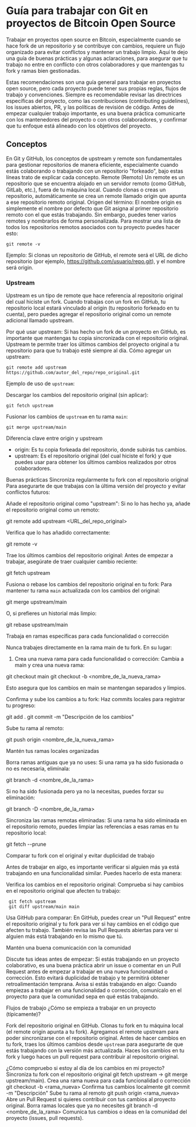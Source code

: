 # Guía para trabajar con Git en proyectos de Bitcoin Open Source

Trabajar en proyectos open source en Bitcoin, especialmente cuando se hace fork de un repositorio y se contribuye con cambios, requiere un flujo organizado para evitar conflictos y mantener un trabajo limpio. Aquí te dejo una guía de buenas prácticas y algunas aclaraciones, para asegurar que tu trabajo no entre en conflicto con otros colaboradores y que mantengas tu fork y ramas bien gestionadas.

Estas recomendaciones son una guía general para trabajar en proyectos open source, pero cada proyecto puede tener sus propias reglas, flujos de trabajo y convenciones. Siempre es recomendable revisar las directrices específicas del proyecto, como las contribuciones (contributing guidelines), los issues abiertos, PR, y las políticas de revisión de código. Antes de empezar cualquier trabajo importante, es una buena práctica comunicarte con los mantenedores del proyecto o con otros colaboradores, y confirmar que tu enfoque está alineado con los objetivos del proyecto.

## Conceptos
En Git y GitHub, los conceptos de upstream y remote son fundamentales para gestionar repositorios de manera eficiente, especialmente cuando estás colaborando o trabajando con un repositorio "forkeado", bajo estas líneas trato de explicar cada concepto.
Remote (Remoto)
Un remote es un repositorio que se encuentra alojado en un servidor remoto (como GitHub, GitLab, etc.), fuera de tu máquina local. Cuando clonas o creas un repositorio, automáticamente se crea un remote llamado origin que apunta a ese repositorio remoto original.
Origen del término: El nombre origin es simplemente el nombre por defecto que Git asigna al primer repositorio remoto con el que estás trabajando. Sin embargo, puedes tener varios remotes y nombrarlos de forma personalizada.
Para mostrar una lista de todos los repositorios remotos asociados con tu proyecto puedes hacer esto:
```
git remote -v
```
Ejemplo: Si clonas un repositorio de GitHub, el remote será el URL de dicho repositorio (por ejemplo, https://github.com/usuario/repo.git), y el nombre será origin. 

### Upstream

Upstream es un tipo de remote que hace referencia al repositorio original del cual hiciste un fork. Cuando trabajas con un fork en GitHub, tu repositorio local estará vinculado al origin (tu repositorio forkeado en tu cuenta), pero puedes agregar el repositorio original como un remote adicional llamado upstream.

Por qué usar upstream:
Si has hecho un fork de un proyecto en GitHub, es importante que mantengas tu copia sincronizada con el repositorio original. Upstream te permite traer los últimos cambios del proyecto original a tu repositorio para que tu trabajo esté siempre al día.
Cómo agregar un upstream:
```
git remote add upstream https://github.com/autor_del_repo/repo_original.git
```
Ejemplo de uso de `upstream`:

Descargar los cambios del repositorio original (sin aplicar):
```
git fetch upstream
```
Fusionar los cambios de `upstream` en tu rama `main`:
```
git merge upstream/main
```
Diferencia clave entre origin y upstream
- origin: Es tu copia forkeada del repositorio, donde subirás tus cambios.
- upstream: Es el repositorio original (del cual hiciste el fork) y que puedes usar para obtener los últimos cambios realizados por otros colaboradores.



Buenas prácticas
Sincroniza regularmente tu fork con el repositorio original
Para asegurarte de que trabajas con la última versión del proyecto y evitar conflictos futuros:

Añade el repositorio original como "upstream":
Si no lo has hecho ya, añade el repositorio original como un remoto:

git remote add upstream <URL_del_repo_original>

Verifica que lo has añadido correctamente:

git remote -v

Trae los últimos cambios del repositorio original:
Antes de empezar a trabajar, asegúrate de traer cualquier cambio reciente:

git fetch upstream

Fusiona o rebase los cambios del repositorio original en tu fork:
Para mantener tu rama `main` actualizada con los cambios del original:

git merge upstream/main

O, si prefieres un historial más limpio:

git rebase upstream/main

Trabaja en ramas específicas para cada funcionalidad o corrección

Nunca trabajes directamente en la rama main de tu fork. En su lugar:

1. Crea una nueva rama para cada funcionalidad o corrección:
Cambia a main y crea una nueva rama:

git checkout main
git checkout -b <nombre_de_la_nueva_rama>

Esto asegura que los cambios en main se mantengan separados y limpios.

Confirma y sube los cambios a tu fork:
Haz commits locales para registrar tu progreso:

git add .
git commit -m "Descripción de los cambios"

Sube tu rama al remoto:


git push origin <nombre_de_la_nueva_rama>


Mantén tus ramas locales organizadas

Borra ramas antiguas que ya no uses:
Si una rama ya ha sido fusionada o no es necesaria, elimínala:

git branch -d <nombre_de_la_rama>

Si no ha sido fusionada pero ya no la necesitas, puedes forzar su eliminación:

git branch -D <nombre_de_la_rama>

Sincroniza las ramas remotas eliminadas:
Si una rama ha sido eliminada en el repositorio remoto, puedes limpiar las referencias a esas ramas en tu repositorio local:

git fetch --prune

Comparar tu fork con el original y evitar duplicidad de trabajo

Antes de trabajar en algo, es importante verificar si alguien más ya está trabajando en una funcionalidad similar. Puedes hacerlo de esta manera:

Verifica los cambios en el repositorio original:
Comprueba si hay cambios en el repositorio original que afecten tu trabajo:

     git fetch upstream
     git diff upstream/main main

Usa GitHub para comparar:
En GitHub, puedes crear un "Pull Request" entre el repositorio original y tu fork para ver si hay cambios en el código que afecten tu trabajo.
También revisa las Pull Requests abiertas para ver si alguien más está trabajando en lo mismo que tú.


Mantén una buena comunicación con la comunidad

Discute tus ideas antes de empezar:
Si estás trabajando en un proyecto colaborativo, es una buena práctica abrir un issue o comentar en un Pull Request antes de empezar a trabajar en una nueva funcionalidad o corrección.
Esto evitará duplicidad de trabajo y te permitirá obtener retroalimentación temprana.
Avisa si estás trabajando en algo:
Cuando empiezas a trabajar en una funcionalidad o corrección, comunícalo en el proyecto para que la comunidad sepa en qué estás trabajando.


Flujos de trabajo
¿Cómo se empieza a trabajar en un proyecto (típicamente)?

Fork del repositorio original en GitHub.
Clonas tu fork en tu máquina local (el remote origin apunta a tu fork).
Agregamos el remote upstream para poder sincronizarse con el repositorio original.
Antes de hacer cambios en tu fork, traes los últimos cambios desde `upstream` para asegurarte de que estás trabajando con la versión más actualizada.
Haces los cambios en tu fork y luego haces un pull request para contribuir al repositorio original.

¿Cómo compruebo si estoy al día de los cambios en mi proyecto?
Sincroniza tu fork con el repositorio original
git fetch upstream → git merge upstream/main).
Crea una rama nueva para cada funcionalidad o corrección
git checkout -b <rama_nueva>
Confirma tus cambios localmente
git commit -m "Descripción"
Sube tu rama al remoto
git push origin <rama_nueva>
Abre un Pull Request si quieres contribuir con tus cambios al proyecto original.
Borra ramas locales que ya no necesites
git branch -d <nombre_de_la_rama>
Comunica tus cambios o ideas en la comunidad del proyecto (issues, pull requests).
